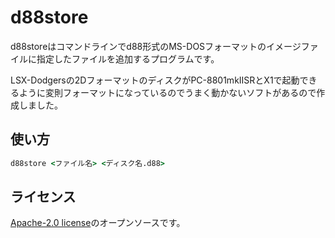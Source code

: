 # d88store

d88storeはコマンドラインでd88形式のMS-DOSフォーマットのイメージファイルに指定したファイルを追加するプログラムです。

LSX-Dodgersの2DフォーマットのディスクがPC-8801mkIISRとX1で起動できるように変則フォーマットになっているのでうまく動かないソフトがあるので作成しました。

## 使い方

```cmd
d88store <ファイル名> <ディスク名.d88>
```

## ライセンス

[Apache-2.0 license](https://github.com/tablacus/d88store/blob/main/LICENSE)のオープンソースです。
